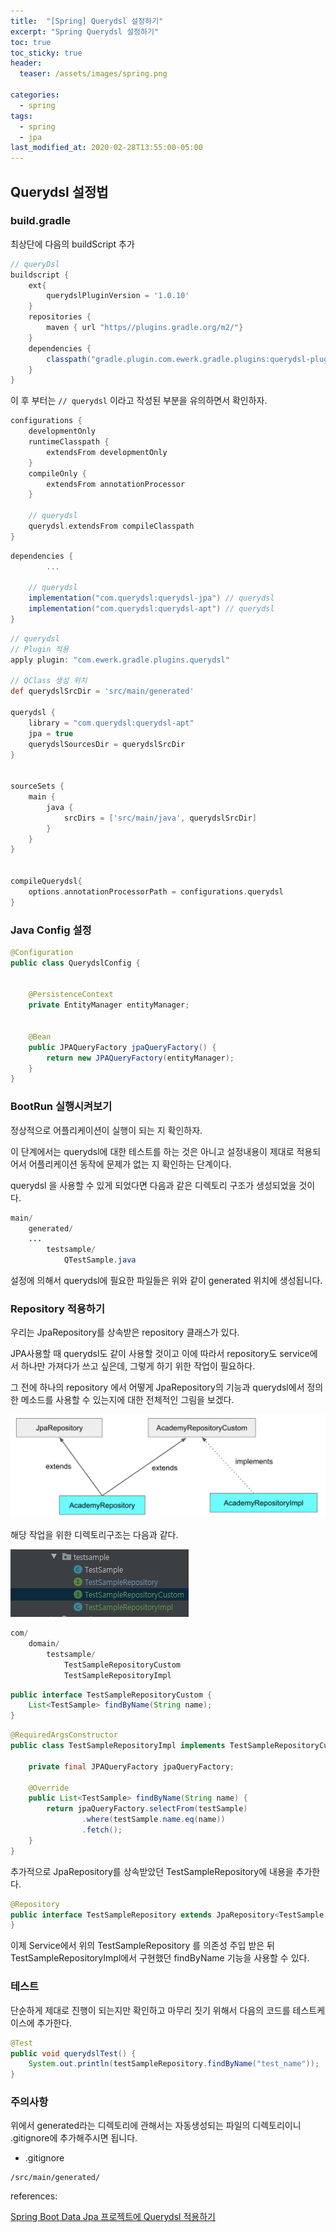 ```yaml
---
title:  "[Spring] Querydsl 설정하기"
excerpt: "Spring Querydsl 설정하기"
toc: true
toc_sticky: true
header:
  teaser: /assets/images/spring.png

categories:
  - spring
tags:
  - spring
  - jpa
last_modified_at: 2020-02-28T13:55:00-05:00
---
```




## Querydsl 설정법

### build.gradle

최상단에 다음의 buildScript 추가

```groovy
// queryDsl 
buildscript {
    ext{
        querydslPluginVersion = '1.0.10'
    }
    repositories {
        maven { url "https//plugins.gradle.org/m2/"}
    }
    dependencies {
        classpath("gradle.plugin.com.ewerk.gradle.plugins:querydsl-plugin:${querydslPluginVersion}")
    }
}
```

이 후 부터는 `// querydsl` 이라고 작성된 부분을 유의하면서 확인하자.

```groovy
configurations {
    developmentOnly
    runtimeClasspath {
        extendsFrom developmentOnly
    }
    compileOnly {
        extendsFrom annotationProcessor
    }

    // querydsl
    querydsl.extendsFrom compileClasspath
}
```

```groovy
dependencies {
        ...

    // querydsl
    implementation("com.querydsl:querydsl-jpa") // querydsl
    implementation("com.querydsl:querydsl-apt") // querydsl
}
```

```groovy
// querydsl
// Plugin 적용
apply plugin: "com.ewerk.gradle.plugins.querydsl" 

// QClass 생성 위치
def querydslSrcDir = 'src/main/generated' 

querydsl {
    library = "com.querydsl:querydsl-apt"
    jpa = true
    querydslSourcesDir = querydslSrcDir
}


sourceSets {
    main {
        java {
            srcDirs = ['src/main/java', querydslSrcDir]
        }
    }
}


compileQuerydsl{
    options.annotationProcessorPath = configurations.querydsl
}
```



### Java Config 설정

```java
@Configuration
public class QuerydslConfig {


    @PersistenceContext
    private EntityManager entityManager;


    @Bean
    public JPAQueryFactory jpaQueryFactory() {
        return new JPAQueryFactory(entityManager);
    }
}
```



### BootRun 실행시켜보기 

정상적으로 어플리케이션이 실행이 되는 지 확인하자.

이 단계에서는 querydsl에 대한 테스트를 하는 것은 아니고 설정내용이 제대로 적용되어서 어플리케이션 동작에 문제가 없는 지 확인하는 단계이다. 

querydsl 을 사용할 수 있게 되었다면 다음과 같은 디렉토리 구조가 생성되었을 것이다.

```java
main/ 
    generated/
    ...
        testsample/
            QTestSample.java
```

설정에 의해서 querydsl에 필요한 파일들은 위와 같이 generated 위치에 생성됩니다.



### Repository 적용하기

우리는 JpaRepository를 상속받은 repository 클래스가 있다. 

JPA사용할 때 querydsl도 같이 사용할 것이고 이에 따라서 repository도 service에서 하나만 가져다가 쓰고 싶은데, 그렇게 하기 위한 작업이 필요하다.

그 전에 하나의 repository 에서 어떻게 JpaRepository의 기능과 querydsl에서 정의한 메소드를 사용할 수 있는지에 대한 전체적인 그림을 보겠다. 

![jpa-repository](../../assets/images/evernote2git/jpa-repository.png)



해당 작업을 위한 디렉토리구조는 다음과 같다.

![jpa-repository](../../assets/images/evernote2git/jpa-repository-2.png)

```java
com/ 
    domain/
        testsample/
			TestSampleRepositoryCustom
			TestSampleRepositoryImpl
```



```java
public interface TestSampleRepositoryCustom {
    List<TestSample> findByName(String name);
}
```

```java
@RequiredArgsConstructor
public class TestSampleRepositoryImpl implements TestSampleRepositoryCustom {

    private final JPAQueryFactory jpaQueryFactory;

    @Override
    public List<TestSample> findByName(String name) {
        return jpaQueryFactory.selectFrom(testSample)
                .where(testSample.name.eq(name))
                .fetch();
    }
}
```



추가적으로 JpaRepository를 상속받았던 TestSampleRepository에 내용을 추가한다.

```java
@Repository
public interface TestSampleRepository extends JpaRepository<TestSample, String>, TestSampleRepositoryCustom {
}
```



이제 Service에서 위의 TestSampleRepository 를 의존성 주입 받은 뒤 TestSampleRepositoryImpl에서 구현했던 findByName 기능을 사용할 수 있다.



### 테스트

단순하게 제대로 진행이 되는지만 확인하고 마무리 짓기 위해서 다음의 코드를 테스트케이스에 추가한다.

```java
@Test
public void querydslTest() {
    System.out.println(testSampleRepository.findByName("test_name"));
}
```



### 주의사항

위에서 generated라는 디렉토리에 관해서는 자동생성되는 파일의 디렉토리이니 .gitignore에 추가해주시면 됩니다. 

- .gitignore

```
/src/main/generated/
```



references:

[Spring Boot Data Jpa 프로젝트에 Querydsl 적용하기](https://jojoldu.tistory.com/372)